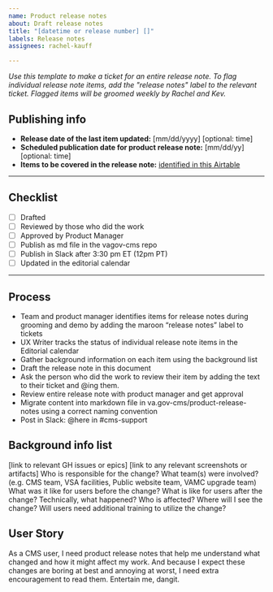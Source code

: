 ```yaml
---
name: Product release notes
about: Draft release notes
title: "[datetime or release number] []"
labels: Release notes
assignees: rachel-kauff

---
```

_Use this template to make a ticket for an entire release note. To flag individual release note items, add the "release notes" label to the relevant ticket. Flagged items will be groomed weekly by Rachel and Kev._

## Publishing info

* **Release date of the last item updated:** [mm/dd/yyyy] [optional: time]
* **Scheduled publication date for product release note:** [mm/dd/yy] [optional: time]
* **Items to be covered in the release note:** [identified in this Airtable](https://airtable.com/tblulo3XrMLuh4N0l/viwL2poNtFAZMeS6Z?blocks=hide)

---

## Checklist
- [ ] Drafted
- [ ] Reviewed by those who did the work
- [ ] Approved by Product Manager
- [ ] Publish as md file in the vagov-cms repo
- [ ] Publish in Slack after 3:30 pm ET (12pm PT)
- [ ] Updated in the editorial calendar

---

## Process
* Team and product manager identifies items for release notes during grooming and demo by adding the maroon “release notes” label to tickets
* UX Writer tracks the status of individual release note items in the Editorial calendar
* Gather background information on each item using the background list
* Draft the release note in this document
* Ask the person who did the work to review their item by adding the text to their ticket and @ing them.
* Review entire release note with product manager and get approval 
* Migrate content into markdown file in va.gov-cms/product-release-notes using a correct naming convention
* Post in Slack: @here in #cms-support

## Background info list
[link to relevant GH issues or epics]
[link to any relevant screenshots or artifacts]
Who is responsible for the change?
What team(s) were involved? (e.g. CMS team, VSA facilities, Public website team, VAMC upgrade team)
What was it like for users before the change?
What is like for users after the change?
Technically, what happened?
Who is affected?
Where will I see the change?
Will users need additional training to utilize the change?

## User Story
As a CMS user, I need product release notes that help me understand what changed and how it might affect my work. And because I expect these changes are boring at best and annoying at worst, I need extra encouragement to read them. Entertain me, dangit.


